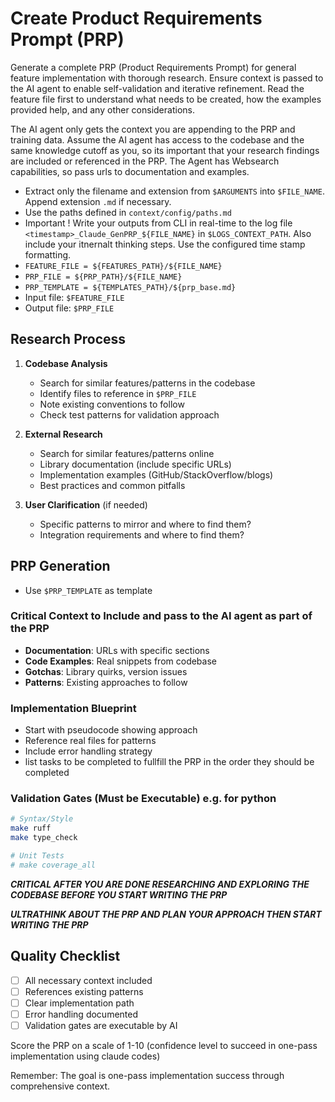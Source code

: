 # Create Product Requirements Prompt (PRP)

Generate a complete PRP (Product Requirements Prompt) for general feature implementation with thorough research. Ensure context is passed to the AI agent to enable self-validation and iterative refinement. Read the feature file first to understand what needs to be created, how the examples provided help, and any other considerations.

The AI agent only gets the context you are appending to the PRP and training data. Assume the AI agent has access to the codebase and the same knowledge cutoff as you, so its important that your research findings are included or referenced in the PRP. The Agent has Websearch capabilities, so pass urls to documentation and examples.

- Extract only the filename and extension from `$ARGUMENTS` into `$FILE_NAME`. Append extension `.md` if necessary.
- Use the paths defined in `context/config/paths.md`
- Important ! Write your outputs from CLI in real-time to the log file `<timestamp>_Claude_GenPRP_${FILE_NAME}` in `$LOGS_CONTEXT_PATH`. Also include your itnernalt thinking steps. Use the configured time stamp formatting.
- `FEATURE_FILE = ${FEATURES_PATH}/${FILE_NAME}`
- `PRP_FILE = ${PRP_PATH}/${FILE_NAME}`
- `PRP_TEMPLATE = ${TEMPLATES_PATH}/${prp_base.md}`
- Input file: `$FEATURE_FILE`
- Output file: `$PRP_FILE`

## Research Process

1. **Codebase Analysis**
   - Search for similar features/patterns in the codebase
   - Identify files to reference in `$PRP_FILE`
   - Note existing conventions to follow
   - Check test patterns for validation approach

2. **External Research**
   - Search for similar features/patterns online
   - Library documentation (include specific URLs)
   - Implementation examples (GitHub/StackOverflow/blogs)
   - Best practices and common pitfalls

3. **User Clarification** (if needed)
   - Specific patterns to mirror and where to find them?
   - Integration requirements and where to find them?

## PRP Generation

- Use `$PRP_TEMPLATE` as template

### Critical Context to Include and pass to the AI agent as part of the PRP

- **Documentation**: URLs with specific sections
- **Code Examples**: Real snippets from codebase
- **Gotchas**: Library quirks, version issues
- **Patterns**: Existing approaches to follow

### Implementation Blueprint

- Start with pseudocode showing approach
- Reference real files for patterns
- Include error handling strategy
- list tasks to be completed to fullfill the PRP in the order they should be completed

### Validation Gates (Must be Executable) e.g. for python

```bash
# Syntax/Style
make ruff
make type_check

# Unit Tests
# make coverage_all
```

***CRITICAL AFTER YOU ARE DONE RESEARCHING AND EXPLORING THE CODEBASE BEFORE YOU START WRITING THE PRP***

***ULTRATHINK ABOUT THE PRP AND PLAN YOUR APPROACH THEN START WRITING THE PRP***

## Quality Checklist

- [ ] All necessary context included
- [ ] References existing patterns
- [ ] Clear implementation path
- [ ] Error handling documented
- [ ] Validation gates are executable by AI

Score the PRP on a scale of 1-10 (confidence level to succeed in one-pass implementation using claude codes)

Remember: The goal is one-pass implementation success through comprehensive context.
